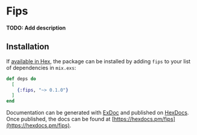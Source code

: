 # Fips

**TODO: Add description**

## Installation

If [available in Hex](https://hex.pm/docs/publish), the package can be installed
by adding `fips` to your list of dependencies in `mix.exs`:

```elixir
def deps do
  [
    {:fips, "~> 0.1.0"}
  ]
end
```

Documentation can be generated with [ExDoc](https://github.com/elixir-lang/ex_doc)
and published on [HexDocs](https://hexdocs.pm). Once published, the docs can
be found at [https://hexdocs.pm/fips](https://hexdocs.pm/fips).

